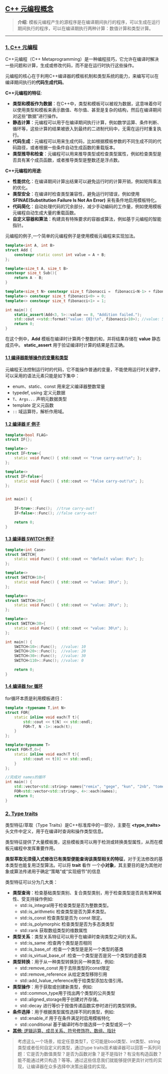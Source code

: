 ## [C++ 元编程概念](#)
> **介绍**: 模板元编程产生的源程序是在编译期间执行的程序，可以生成在运行期间执行的程序，可以在编译期执行两种计算：数值计算和类型计算。

----

### [1. C++ 元编程](#)
C++元编程（C++ Metaprogramming）是一种编程技巧，它允许在编译时解决一些问题和计算，生成或修改代码，而不是在运行时执行这些操作。

元编程的核心在于利用C++编译器的模板机制和类型系统的能力，来编写可以在编译期间执行的**代码生成代码**。

**C++元编程的特征**:
* **类型和模板作为数据**：在C++中，类型和模板可以被视为数据，这意味着你可以使用类型和模板来表示数值、布尔值、甚至是复杂的结构，然后在编译期间对这些“数据”进行操作。
* **静态计算**：元编程可以用于在编译期间执行计算，例如数学运算、条件判断、循环等，这些计算的结果被嵌入到最终的二进制代码中，无需在运行时重复执行。
* **代码生成**：元编程可以用来生成代码，比如根据模板参数的不同生成不同的代码路径，或者根据一些条件自动生成函数的重载版本。
* **类型推导和检查**：元编程可以用来推导类型或检查类型属性，例如检查类型是否具有某个成员函数，或者推导类型是整数还是浮点数。

**C++元编程的用途**:
* **性能优化**：在编译期间计算出结果可以避免运行时的计算开销，例如矩阵乘法的优化。
* **类型安全**：在编译时检查类型兼容性，避免运行时错误，例如使用 **SFINAE(Substitution Failure Is Not An Error)** 来有条件地启用模板特化。
* **代码简化**：自动处理代码的冗余部分，减少手动编码的工作量，例如使用模板元编程自动生成大量的重载函数。
* **自定义容器和算法**：构建具有特殊要求的容器或算法，例如基于元编程的智能指针。

元编程的例子,一个简单的元编程例子是使用模板元编程来实现加法。
```c++
template<int A, int B>
struct Add {
    constexpr static const int value = A + B;
};

template<size_t A, size_t B>
constexpr size_t Sub(){
    return A - B;
}

template<size_t N> constexpr size_t fibonacci =  fibonacci<N-1> + fibonacci<N-2>;
template<> constexpr size_t fibonacci<0> = 0;
template<> constexpr size_t fibonacci<1> = 1;

int main() {
    static_assert(Add<3, 5>::value == 8, "Addition failed.");
    std::cout <<std::format("value: {0}!\n", fibonacci<10>); //value: 55!
    return 0;
}
```
在这个例中，**Add** 模板在编译时计算两个整数的和，并将结果存储在 **value** 静态成员中。
**static_assert** 用于验证编译时计算的结果是否正确。

#### [1.1 编译器能够操作的变量和类型](#)
元编程无法控制运行时的代码，它不能操作普通的变量，不能使用运行时关键字，可以采用的语法元素只能是如下集中：

* enum、static、const 用来定义编译器整数常量
* typedef, using 定义元数据
* `T`、`Args...` 声明元数据类型
* template 定义元函数
* `::` 域运算符，解析作用域。

#### [1.2 编译器 IF 例子](#)
```cpp
template<bool FLAG>
struct IF{};

template<>
struct IF<true>{
    static void Func() { std::cout << "true carry-out!\n"; };
};

template<>
struct IF<false>{
    static void Func() { std::cout << "false carry-out!\n"; };
};


int main() {
    
    IF<true>::Func();  //true carry-out!
    IF<false>::Func(); //false carry-out!

    return 0;
}
```

#### [1.3 编译器 SWITCH 例子](#)
```cpp
template<int Case>
struct SWITCH{
    static void Func() { std::cout << "default value: 0\n"; };
};

template<>
struct SWITCH<10>{
    static void Func() { std::cout << "value: 10\n"; };
};

template<>
struct SWITCH<20>{
    static void Func() { std::cout << "value: 20\n"; };
};

template<>
struct SWITCH<30>{
    static void Func() { std::cout << "value: 30\n"; };
};

int main() {
    SWITCH<10>::Func();  //value: 10
    SWITCH<20>::Func();  //value: 20
    SWITCH<30>::Func();  //value: 30
    SWITCH<110>::Func(); //value: 0

    return 0;
}
```
#### [1.4 编译器 for 循环](#)
for循环本质是利用模板递归：
```cpp
template <typename T,int N>
struct FOR{
    static inline void each(T t){
        std::cout << t[N] << std::endl;
        FOR<T, N -1>::each(t);
    }
};

template<typename T>
struct FOR<T,0>{
    static inline void each(T t){
        std::cout << t[0] << std::endl;
    }
};

//完成对 names的循环
int main() {
    std::vector<std::string> names{"remix", "gege", "kun", "2nb", "tome"};
    FOR<std::vector<std::string>, 4>::each(names);
    return 0;
}
```

### [2. Type traits](#)
类型特征/萃取（Type Traits）是C++标准库中的一部分，主要在 **\<type_traits\>** 头文件中定义，用于在编译时查询和操作类型信息。

类型特征提供了大量模板类，这些模板类可以用于检测或转换类型属性，从而在模板元编程中发挥重要作用。

**类型萃取无须侵入式修改已有类型便能查询该类型相关的特征**，对于无法修改的基本类型也能复用泛型算法。可以将 **trait** 看作
一个**小对象**，其主要目的是为其他对象或算法传递用于确定“策略”或“实现细节”的信息

类型特征可以分为几大类：
* **类型查询**：检查基础类型类别、复合类型类别，用于检查类型是否具有某种属性、受支持操作例如:
  * std::is_integral用于检查类型是否为整数类型。
  * std::is_arithmetic 检查类型是否为算术类型。
  * std::is_const 检查类型是否为 const 限定。
  * std::is_polymorphic 检查类型是否为多态类类型
  * std::rank 获取数组类型的维数属性
* **类型关系**：类型关系特征可以用于在编译时查询类型之间的关系。
  * std::is_same :检查两个类型是否相同
  * std::is_base_of :检查一个类型是是另一个类型的基类
  * std::is_virtual_base_of :检查一个类型是否是另一个类型的虚基类
* **类型转换**：用于从一种类型转换到另一种类型，例如:
  * std::remove_const 用于去除类型的const限定
  * std::remove_reference 从给定类型移除引用
  * std::add_lvalue_reference用于给类型添加左值引用。
* **类型操作**：用于获取或创建新类型，例如:
  * std::common_type用于找出两个类型的公共类型
  * std::aligned_storage用于创建对齐存储。
  * std::decay 进行等价于按值传递函数实参时进行的类型转换。
* **条件选择**：用于根据类型属性选择不同的类型，例如:
  * std::enable_if 用于在条件满足时启用模板特化
  * std::conditional 基于编译时布尔值选择一个类型或另一个
* [**其他**: 逻辑运算、成员关系、符号修饰符、数组、指针](https://zh.cppreference.com/w/cpp/meta)

> 考虑这么一个场景，给定任意类型T，它可能是bool类型、int类型、string类型或者任何自定义的类型，通过type traits技术编译器可以回答一系列问题：它是否为数值类型？是否为函数对象？是不是指针？有没有构造函数？能不能通过拷贝构造？等等。通过这些信息我们就能够提供更具针对性的实现，让编译器在众多选择中决策出最佳的实现。